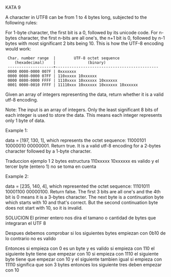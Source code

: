 KATA 9

A character in UTF8 can be from 1 to 4 bytes long, subjected to the following rules:

For 1-byte character, the first bit is a 0, followed by its unicode code.
For n-bytes character, the first n-bits are all one's, the n+1 bit is 0, followed by n-1 bytes with most significant 2 bits being 10.
This is how the UTF-8 encoding would work:

     Char. number range  |        UTF-8 octet sequence    
        (hexadecimal)    |              (binary)    
     --------------------+---------------------------------------------     
     0000 0000-0000 007F | 0xxxxxxx     
     0000 0080-0000 07FF | 110xxxxx 10xxxxxx     
     0000 0800-0000 FFFF | 1110xxxx 10xxxxxx 10xxxxxx     
     0001 0000-0010 FFFF | 11110xxx 10xxxxxx 10xxxxxx 10xxxxxx  

Given an array of integers representing the data, return whether it is a valid utf-8 encoding.

Note:
The input is an array of integers. Only the least significant 8 bits of each integer is used to store the data. This means each integer represents only 1 byte of data.

Example 1:

data = [197, 130, 1], which represents the octet sequence: 11000101 10000010 00000001.    Return true.  It is a valid utf-8 encoding for a 2-bytes character followed by a 1-byte character.  

Traduccion ejemplo 1
    2 bytes estructura
        110xxxxx 10xxxxxx
    es valido y el tercer byte (entero 1) no se toma en cuenta

Example 2:

data = [235, 140, 4], which represented the octet sequence: 11101011 10001100 00000100.    Return false.  The first 3 bits are all one's and the 4th bit is 0 means it is a 3-bytes character.  The next byte is a continuation byte which starts with 10 and that's correct.  But the second continuation byte does not start with 10, so it is invalid.


SOLUCION
El primer entero nos dira el tamano o cantidad de bytes que integraran el UTF 8

Despues debemos comprobar si los siguientes bytes empiezan con 0b10 de lo contrario no es valido

Entonces si empieza con 0 es un byte y es valido 
si empieza con 110 el siguiente byte tiene que empezar con 10
si empieza con 1110 el siguiente byte tiene que empezar con 10 y el siguiente tambien igual
si empieza con 11110 significa que son 3 bytes entonces los siguiente tres deben empezar con 10

